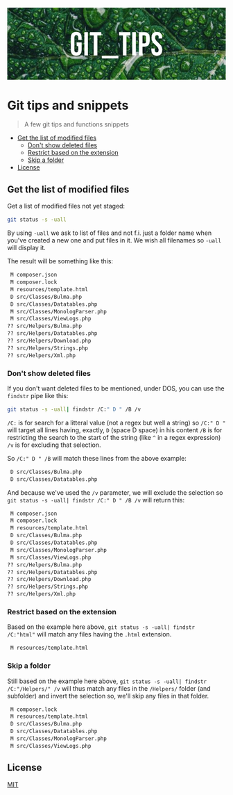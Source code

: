 ![Banner](images/banner.png)

# Git tips and snippets

> A few git tips and functions snippets

* [Get the list of modified files](#get-the-list-of-modified-files)
  * [Don't show deleted files](#dont-show-deleted-files)
  * [Restrict based on the extension](#restrict-based-on-the-extension)
  * [Skip a folder](#skip-a-folder)
* [License](#license)

## Get the list of modified files

Get a list of modified files not yet staged:

```bash
git status -s -uall
```

By using `-uall` we ask to list of files and not f.i. just a folder name when you've created a new one and put files in it. We wish all filenames so `-uall` will display it.

The result will be something like this:

```bash
 M composer.json
 M composer.lock
 M resources/template.html
 D src/Classes/Bulma.php
 D src/Classes/Datatables.php
 M src/Classes/MonologParser.php
 M src/Classes/ViewLogs.php
?? src/Helpers/Bulma.php
?? src/Helpers/Datatables.php
?? src/Helpers/Download.php
?? src/Helpers/Strings.php
?? src/Helpers/Xml.php
```

### Don't show deleted files

If you don't want deleted files to be mentioned, under DOS, you can use the `findstr` pipe like this:

```bash
git status -s -uall| findstr /C:" D " /B /v
```

`/C:` is for search for a litteral value (not a regex but well a string) so `/C:" D "` will target all lines having, exactly, ` D ` (space D space) in his content
`/B` is for restricting the search to the start of the string (like  `^` in a regex expression)
`/v` is for excluding that selection.

So `/C:" D " /B` will match these lines from the above example:

```bash
 D src/Classes/Bulma.php
 D src/Classes/Datatables.php
```

And because we've used the `/v` parameter, we will exclude the selection so `git status -s -uall| findstr /C:" D " /B /v` will return this:

```bash
 M composer.json
 M composer.lock
 M resources/template.html
 D src/Classes/Bulma.php
 D src/Classes/Datatables.php
 M src/Classes/MonologParser.php
 M src/Classes/ViewLogs.php
?? src/Helpers/Bulma.php
?? src/Helpers/Datatables.php
?? src/Helpers/Download.php
?? src/Helpers/Strings.php
?? src/Helpers/Xml.php
```

### Restrict based on the extension

Based on the example here above, `git status -s -uall| findstr /C:"html"` will match any files having the `.html` extension.

```bash
 M resources/template.html
```

### Skip a folder

Still based on the example here above, `git status -s -uall| findstr /C:"/Helpers/" /v` will thus match any files in the `/Helpers/` folder (and subfolder) and invert the selection so, we'll skip any files in that folder.

```bash
 M composer.lock
 M resources/template.html
 D src/Classes/Bulma.php
 D src/Classes/Datatables.php
 M src/Classes/MonologParser.php
 M src/Classes/ViewLogs.php
```

## License

[MIT](LICENSE)
